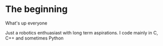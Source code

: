 # The beginning



What's up everyone

Just a robotics enthuasiast with long term aspirations.
I code mainly in C, C++ and sometimes Python
